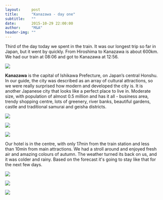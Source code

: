 ```yaml
---
layout:     post
title:      "Kanazawa - day one"
subtitle:   ""
date:       2015-10-29 22:00:00
author:     "M&A"
header-img: ""
---
```


Third of the day today we spent in the train. It was our longest trip so far in Japan, but it went by quickly.
From Hiroshima to Kanazawa is about 600km. We had our train at 08:06 and got to Kanazawa at 12:56.

![](https://lh3.googleusercontent.com/-49uuGQHAiMk/VjM3ISq7x6I/AAAAAAAAXbQ/iNOfGmcWFt8/s800-Ic42/Screen%252520Shot%2525202015-10-29%252520at%25252022.08.44.png)

**Kanazawa** is the capital of Ishikawa Prefecture, on Japan’s central Honshu. In our guide, the city was described as an array of cultural attractions, so we were really surprised how modern and developed the city is. It is another Japanese city that looks like a perfect place to live in. Moderate size, with population of almost 0.5 million and has it all - business area, trendy shopping centre, lots of greenery, river banks, beautiful gardens, castle and traditional samurai and geisha districts.

![](https://lh3.googleusercontent.com/-Ppl47f-BKGM/VjMyPp141hI/AAAAAAAAXYs/iyorKQ-rdwk/s800-Ic42/20151030_155827.jpg)

![](https://lh3.googleusercontent.com/-2nYa2J0KViA/VjMyPuIwmDI/AAAAAAAAXYs/N1oRZjLvv8c/s800-Ic42/20151029_144637.jpg)

![](https://lh3.googleusercontent.com/-ZCNNVAu39Po/VjMyPtiCY7I/AAAAAAAAXYs/Jt4UkiEWsTA/s800-Ic42/20151029_142640.jpg)

Our hotel is in the centre, with only 17min from the train station and less than 10min from main attractions.
We had a stroll around and enjoyed fresh air and amazing colours of autumn.
The weather turned its back on us, and it was colder and rainy. Based on the forecast it's going to stay like that for the next few days.

![](https://lh3.googleusercontent.com/-mUB3GfmZ_VU/VjMz881UmzI/AAAAAAAAXZU/wXLK2J0SVaQ/s800-Ic42/DSC09799.JPG)

![](https://lh3.googleusercontent.com/-4YfWzcBo1YE/VjM2njqPaxI/AAAAAAAAXag/lbknTU87a44/s800-Ic42/20151029_145011.jpg)

![](https://lh3.googleusercontent.com/-IeyHNU2oEvY/VjMz-iGQgEI/AAAAAAAAXZc/KXBuTelShlY/s800-Ic42/DSC09802.JPG)
